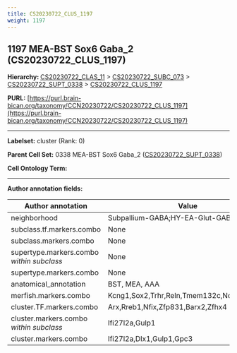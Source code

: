 ```yaml
---
title: CS20230722_CLUS_1197
weight: 1197
---
```

## 1197 MEA-BST Sox6 Gaba_2 (CS20230722_CLUS_1197)
<b>Hierarchy: </b>
[CS20230722_CLAS_11](../CS20230722_CLAS_11) >
[CS20230722_SUBC_073](../CS20230722_SUBC_073) >
[CS20230722_SUPT_0338](../CS20230722_SUPT_0338) >
[CS20230722_CLUS_1197](../CS20230722_CLUS_1197)

**PURL:** [https://purl.brain-bican.org/taxonomy/CCN20230722/CS20230722_CLUS_1197](https://purl.brain-bican.org/taxonomy/CCN20230722/CS20230722_CLUS_1197)

---


**Labelset:** cluster (Rank: 0)

**Parent Cell Set:** 0338 MEA-BST Sox6 Gaba_2 ([CS20230722_SUPT_0338](../CS20230722_SUPT_0338))



**Cell Ontology Term:** 

[MARKER GENES.]: #


---

[TRANSFERRED ANNOTATIONS.]: #


[AUTHOR ANNOTATION FIELDS.]: #


**Author annotation fields:**

| Author annotation | Value |
|-------------------|-------|
|neighborhood|Subpallium-GABA;HY-EA-Glut-GABA|
|subclass.tf.markers.combo|None|
|subclass.markers.combo|None|
|supertype.markers.combo _within subclass_|None|
|supertype.markers.combo|None|
|anatomical_annotation|BST, MEA, AAA|
|merfish.markers.combo|Kcng1,Sox2,Trhr,Reln,Tmem132c,Ndst4,Lamp5|
|cluster.TF.markers.combo|Arx,Rreb1,Nfix,Zfp831,Barx2,Zfhx4|
|cluster.markers.combo _within subclass_|Ifi27l2a,Gulp1|
|cluster.markers.combo|Ifi27l2a,Dlx1,Gulp1,Gpc3|
